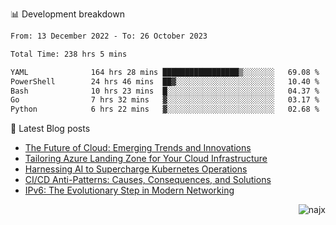 📊 Development breakdown
<!--START_SECTION:waka-->

```txt
From: 13 December 2022 - To: 26 October 2023

Total Time: 238 hrs 5 mins

YAML              164 hrs 28 mins █████████████████▒░░░░░░░   69.08 %
PowerShell        24 hrs 46 mins  ██▓░░░░░░░░░░░░░░░░░░░░░░   10.40 %
Bash              10 hrs 23 mins  █░░░░░░░░░░░░░░░░░░░░░░░░   04.37 %
Go                7 hrs 32 mins   ▓░░░░░░░░░░░░░░░░░░░░░░░░   03.17 %
Python            6 hrs 22 mins   ▓░░░░░░░░░░░░░░░░░░░░░░░░   02.68 %
```

<!--END_SECTION:waka-->

📕 Latest Blog posts

<!-- BLOG-POST-LIST:START -->
- [The Future of Cloud: Emerging Trends and Innovations](https://najx.dev/the-future-of-cloud-emerging-trends-and-innovations/)
- [Tailoring Azure Landing Zone for Your Cloud Infrastructure](https://najx.dev/tailoring-your-azure-landing-zone-for-cloud-infrastructure/)
- [Harnessing AI to Supercharge Kubernetes Operations](https://najx.dev/harnessing-ai-to-supercharge-kubernetes-operations/)
- [CI/CD Anti-Patterns: Causes, Consequences, and Solutions](https://najx.dev/cicd-anti-patterns/)
- [IPv6: The Evolutionary Step in Modern Networking](https://najx.dev/why-ipv6-is-the-future/)
<!-- BLOG-POST-LIST:END -->

<p align="right">
  <img src="https://komarev.com/ghpvc/?username=najx&label=GitHub%20Profile%20Views&color=yellow&style=flat" alt="najx" />
</p align="center">
